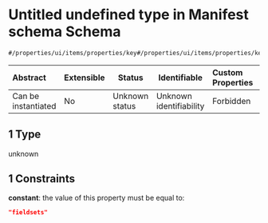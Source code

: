 # Untitled undefined type in Manifest schema Schema

```txt
#/properties/ui/items/properties/key#/properties/ui/items/properties/key/oneOf/1
```




| Abstract            | Extensible | Status         | Identifiable            | Custom Properties | Additional Properties | Access Restrictions | Defined In                                                            |
| :------------------ | ---------- | -------------- | ----------------------- | :---------------- | --------------------- | ------------------- | --------------------------------------------------------------------- |
| Can be instantiated | No         | Unknown status | Unknown identifiability | Forbidden         | Allowed               | none                | [manifest.schema.json\*](manifest.schema.json "open original schema") |

## 1 Type

unknown

## 1 Constraints

**constant**: the value of this property must be equal to:

```json
"fieldsets"
```
